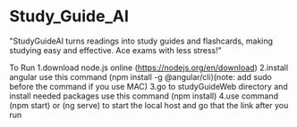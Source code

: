 # Study_Guide_AI
 "StudyGuideAI turns readings into study guides and flashcards, making studying easy and effective. Ace exams with less stress!"

 To Run
 1.download node.js online (https://nodejs.org/en/download)
 2.install angular use this command (npm install -g @angular/cli)(note: add sudo before the command if you use MAC)
 3.go to studyGuideWeb directory and install needed packages use this command (npm install)
 4.use command (npm start) or (ng serve) to start the local host and go that the link after you run
